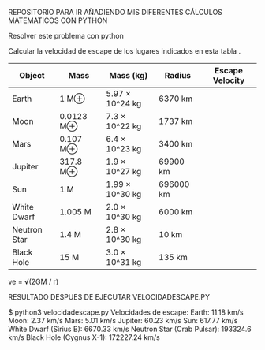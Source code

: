 REPOSITORIO PARA IR AÑADIENDO MIS DIFERENTES CÁLCULOS MATEMATICOS CON PYTHON


Resolver este problema con python

Calcular la velocidad de escape de los lugares indicados en esta tabla .


| Object              | Mass          | Mass (kg)         | Radius   | Escape Velocity |
|---------------------|---------------|-------------------|----------|-----------------|
| Earth               | 1 M⊕          | 5.97 × 10^24 kg   | 6370 km  |                 |
| Moon                | 0.0123 M⊕    | 7.3 × 10^22 kg    | 1737 km  |                 |
| Mars                | 0.107 M⊕     | 6.4 × 10^23 kg    | 3400 km  |                 |
| Jupiter             | 317.8 M⊕     | 1.9 × 10^27 kg    | 69900 km |                 |
| Sun                 | 1 M           | 1.99 × 10^30 kg   | 696000 km|                 |
| White Dwarf         | 1.005 M       | 2.0 × 10^30 kg    | 6000 km  |                 |
| Neutron Star        | 1.4 M         | 2.8 × 10^30 kg    | 10 km    |                 |
| Black Hole          | 15 M          | 3.0 × 10^31 kg    | 135 km   |                 |


ve = √(2GM / r)


RESULTADO  DESPUES DE EJECUTAR VELOCIDADESCAPE.PY

$ python3 velocidadescape.py
Velocidades de escape:
Earth: 11.18 km/s
Moon: 2.37 km/s
Mars: 5.01 km/s
Jupiter: 60.23 km/s
Sun: 617.77 km/s
White Dwarf (Sirius B): 6670.33 km/s
Neutron Star (Crab Pulsar): 193324.6 km/s
Black Hole (Cygnus X-1): 172227.24 km/s


